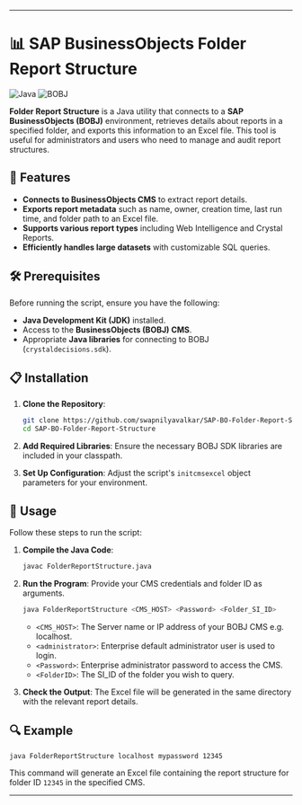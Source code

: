 ---

# 📊 SAP BusinessObjects Folder Report Structure

![Java](https://img.shields.io/badge/Java-%23ED8B00.svg?style=for-the-badge&logo=java&logoColor=white)
![BOBJ](https://img.shields.io/badge/BOBJ-Crystal%20Reports-0093d0?style=for-the-badge&logo=sap&logoColor=white)

**Folder Report Structure** is a Java utility that connects to a **SAP BusinessObjects (BOBJ)** environment, retrieves details about reports in a specified folder, and exports this information to an Excel file. This tool is useful for administrators and users who need to manage and audit report structures.

## 🚀 Features

- **Connects to BusinessObjects CMS** to extract report details.
- **Exports report metadata** such as name, owner, creation time, last run time, and folder path to an Excel file.
- **Supports various report types** including Web Intelligence and Crystal Reports.
- **Efficiently handles large datasets** with customizable SQL queries.

## 🛠️ Prerequisites

Before running the script, ensure you have the following:

- **Java Development Kit (JDK)** installed.
- Access to the **BusinessObjects (BOBJ) CMS**.
- Appropriate **Java libraries** for connecting to BOBJ (`crystaldecisions.sdk`).

## 📋 Installation

1. **Clone the Repository**:
   ```bash
   git clone https://github.com/swapnilyavalkar/SAP-BO-Folder-Report-Structure.git
   cd SAP-BO-Folder-Report-Structure
   ```

2. **Add Required Libraries**:
   Ensure the necessary BOBJ SDK libraries are included in your classpath.

3. **Set Up Configuration**:
   Adjust the script's `initcmsexcel` object parameters for your environment.

## 📄 Usage

Follow these steps to run the script:

1. **Compile the Java Code**:
   ```bash
   javac FolderReportStructure.java
   ```

2. **Run the Program**:
   Provide your CMS credentials and folder ID as arguments.
   ```bash
   java FolderReportStructure <CMS_HOST> <Password> <Folder_SI_ID>
   ```

   - `<CMS_HOST>`: The Server name or IP address of your BOBJ CMS e.g. localhost.
   - `<administrator>`: Enterprise default administrator user is used to login.
   - `<Password>`: Enterprise administrator password to access the CMS.
   - `<FolderID>`: The SI_ID of the folder you wish to query.

3. **Check the Output**:
   The Excel file will be generated in the same directory with the relevant report details.

## 🔍 Example

```bash
java FolderReportStructure localhost mypassword 12345
```

This command will generate an Excel file containing the report structure for folder ID `12345` in the specified CMS.

---